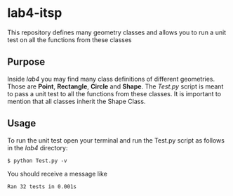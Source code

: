 # lab4-itsp
This repository defines many geometry classes and allows you to run a unit test on all the functions from these classes

## Purpose

Inside *lab4* you may find many class definitions of different geometries. Those are **Point**, **Rectangle**, **Circle** and **Shape**. The *Test.py* script is meant to pass a unit test to all the functions from these classes. It is important to mention that all classes inherit the Shape Class.  

## Usage

To run the unit test open your terminal and run the Test.py script as follows in the *lab4* directory:

```
$ python Test.py -v
```

You should receive a message like

```
Ran 32 tests in 0.001s
```

